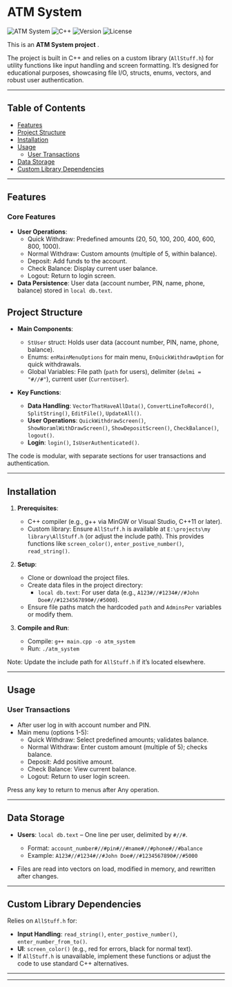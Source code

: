 # ATM System

![ATM System](https://img.shields.io/badge/Status-Active-brightgreen)
![C++](https://img.shields.io/badge/Language-C%2B%2B-blue)
![Version](https://img.shields.io/badge/Version-2.0-orange)
![License](https://img.shields.io/badge/License-MIT-green)

This is an **ATM System project** .

The project is built in C++ and relies on a custom library (`AllStuff.h`) for utility functions like input handling and screen formatting. It’s designed for educational purposes, showcasing file I/O, structs, enums, vectors, and robust user authentication.

---

## Table of Contents

- [Features](#features)
- [Project Structure](#project-structure)
- [Installation](#installation)
- [Usage](#usage)
  - [User Transactions](#user-transactions)
- [Data Storage](#data-storage)
- [Custom Library Dependencies](#custom-library-dependencies)

---



## Features

### Core Features 
- **User Operations**:
  - Quick Withdraw: Predefined amounts (20, 50, 100, 200, 400, 600, 800, 1000).
  - Normal Withdraw: Custom amounts (multiple of 5, within balance).
  - Deposit: Add funds to the account.
  - Check Balance: Display current user balance.
  - Logout: Return to login screen.
- **Data Persistence**: User data (account number, PIN, name, phone, balance) stored in `local db.text`.


## Project Structure

- **Main Components**:
  - `StUser` struct: Holds user data (account number, PIN, name, phone, balance).
  - Enums: `enMainMenuOptions` for main menu, `EnQuickWithdrawOption` for quick withdrawals.
  - Global Variables: File path (`path` for users), delimiter (`delmi = "#//#"`), current user (`CurrentUser`).

- **Key Functions**:
  - **Data Handling**: `VectorThatHaveAllData()`, `ConvertLineToRecord()`, `SplitString()`, `EditFile()`, `UpdateAll()`.
  - **User Operations**: `QuickWithdrawScreen()`, `ShowNoramlWithDrawScreen()`, `ShowDepositScreen()`, `CheckBalance()`, `logout()`.
  - **Login**: `login()`, `IsUserAuthenticated()`.

The code is modular, with separate sections for user transactions and authentication.

---

## Installation

1. **Prerequisites**:
   - C++ compiler (e.g., g++ via MinGW or Visual Studio, C++11 or later).
   - Custom library: Ensure `AllStuff.h` is available at `E:\projects\my library\AllStuff.h` (or adjust the include path). This provides functions like `screen_color()`, `enter_postive_number()`, `read_string()`.

2. **Setup**:
   - Clone or download the project files.
   - Create data files in the project directory:
     - `local db.text`: For user data (e.g., `A123#//#1234#//#John Doe#//#1234567890#//#5000`).
   - Ensure file paths match the hardcoded `path` and `AdminsPer` variables or modify them.

3. **Compile and Run**:
   - Compile: `g++ main.cpp -o atm_system`
   - Run: `./atm_system`

Note: Update the include path for `AllStuff.h` if it’s located elsewhere.

---

## Usage

### User Transactions
- After user log in with account number and PIN.
- Main menu (options 1-5):
  - Quick Withdraw: Select predefined amounts; validates balance.
  - Normal Withdraw: Enter custom amount (multiple of 5); checks balance.
  - Deposit: Add positive amount.
  - Check Balance: View current balance.
  - Logout: Return to user login screen.
  
Press any key to return to menus after  Any operation.

---

## Data Storage

- **Users**: `local db.text` – One line per user, delimited by `#//#`.
  - Format: `account_number#//#pin#//#name#//#phone#//#balance`
  - Example: `A123#//#1234#//#John Doe#//#1234567890#//#5000`

- Files are read into vectors on load, modified in memory, and rewritten after changes.

---

## Custom Library Dependencies

Relies on `AllStuff.h` for:
- **Input Handling**: `read_string()`, `enter_postive_number()`, `enter_number_from_to()`.
- **UI**: `screen_color()` (e.g., red for errors, black for normal text).
- If `AllStuff.h` is unavailable, implement these functions or adjust the code to use standard C++ alternatives.

---

---


